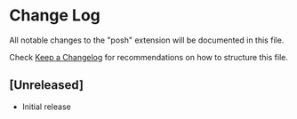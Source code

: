 # Change Log

All notable changes to the "posh" extension will be documented in this file.

Check [Keep a Changelog](http://keepachangelog.com/) for recommendations on how to structure this file.

## [Unreleased]

- Initial release
